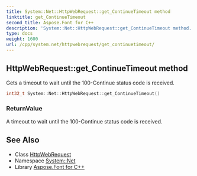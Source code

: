 ```yaml
---
title: System::Net::HttpWebRequest::get_ContinueTimeout method
linktitle: get_ContinueTimeout
second_title: Aspose.Font for C++
description: 'System::Net::HttpWebRequest::get_ContinueTimeout method. Gets a timeout to wait until the 100-Continue status code is received in C++.'
type: docs
weight: 1600
url: /cpp/system.net/httpwebrequest/get_continuetimeout/
---
```

## HttpWebRequest::get_ContinueTimeout method


Gets a timeout to wait until the 100-Continue status code is received.

```cpp
int32_t System::Net::HttpWebRequest::get_ContinueTimeout()
```


### ReturnValue

A timeout to wait until the 100-Continue status code is received.

## See Also

* Class [HttpWebRequest](../)
* Namespace [System::Net](../../)
* Library [Aspose.Font for C++](../../../)
